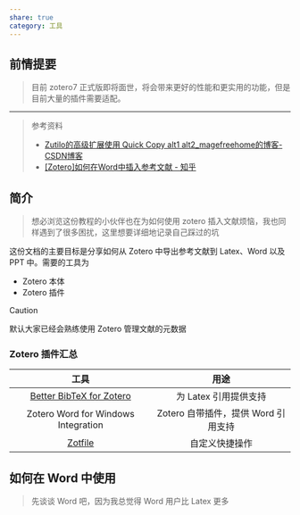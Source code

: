 ```yaml
---
share: true
category: 工具
---
```


## 前情提要

> 目前 zotero7 正式版即将面世，将会带来更好的性能和更实用的功能，但是目前大量的插件需要适配。

---

> 参考资料
> -  [Zutilo的高级扩展使用 Quick Copy alt1 alt2\_magefreehome的博客-CSDN博客](https://blog.csdn.net/magefreehome/article/details/118051991)
> - [[Zotero]如何在Word中插入参考文献 - 知乎](https://zhuanlan.zhihu.com/p/62931860)

## 简介

> 想必浏览这份教程的小伙伴也在为如何使用 zotero 插入文献烦恼，我也同样遇到了很多困扰，这里想要详细地记录自己踩过的坑

这份文档的主要目标是分享如何从 Zotero 中导出参考文献到 Latex、Word 以及 PPT 中。需要的工具为

- Zotero 本体
- Zotero 插件

> [!caution] 
> 默认大家已经会熟练使用 Zotero 管理文献的元数据

### Zotero 插件汇总

|工具 |用途|
|:-:|:-:|
| [Better BibTeX for Zotero](https://retorque.re/zotero-better-bibtex/) |为 Latex 引用提供支持|
|Zotero Word for Windows Integration|Zotero 自带插件，提供 Word 引用支持|
|[Zotfile](https://github.com/jlegewie/zotfile)|自定义快捷操作|

## 如何在 Word 中使用

> 先谈谈 Word 吧，因为我总觉得 Word 用户比 Latex 更多


